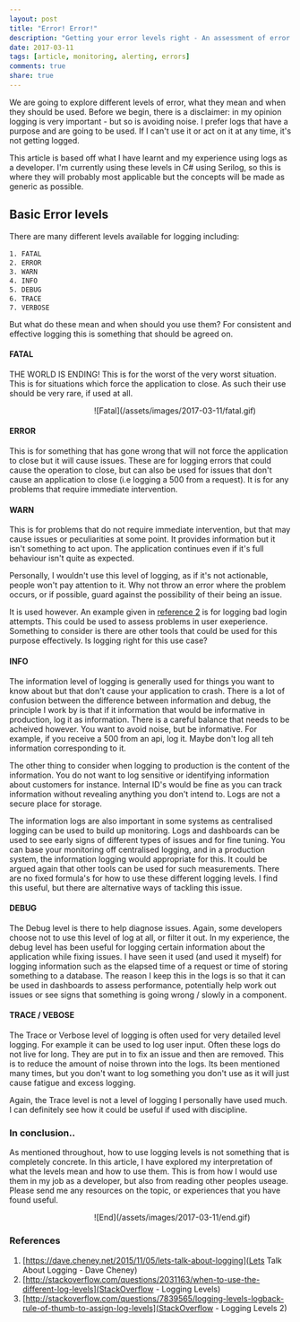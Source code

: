 ```yaml
---
layout: post
title: "Error! Error!"
description: "Getting your error levels right - An assessment of error levels and what they mean"
date: 2017-03-11
tags: [article, monitoring, alerting, errors]
comments: true
share: true
---
```


We are going to explore different levels of error, what they mean and when they should be used. Before we begin, there is a disclaimer: in my opinion logging is very important - but so is avoiding noise. I prefer logs that have a purpose and are going to be used. If I can't use it or
act on it at any time, it's not getting logged. 

This article is based off what I have learnt and my experience using logs as a developer. I'm currently using these levels in C# using Serilog, so this is where they will probably most applicable but the concepts will be made as generic as possible.

## Basic Error levels

There are many different levels available for logging including:

```
1. FATAL
2. ERROR
3. WARN
4. INFO
5. DEBUG
6. TRACE 
7. VERBOSE
```

But what do these mean and when should you use them? For consistent and effective logging this is something that should be agreed on.

#### FATAL

THE WORLD IS ENDING! This is for the worst of the very worst situation. This is for situations which force the application to close. As such their use should be very rare, if used at all. 

<div style="align:center; width:300px; margin-left: 30%;" markdown="1">
![Fatal](/assets/images/2017-03-11/fatal.gif)
</div>

#### ERROR

This is for something that has gone wrong that will not force the application to close but it will cause issues. These are for logging errors that could cause the operation to close, but can also be used for issues that don't cause an application to close (i.e logging a 500 from a request). 
It is for any problems that require immediate intervention.

#### WARN

This is for problems that do not require immediate intervention, but that may cause issues or peculiarities at some point. It provides information but it isn't something to act upon. The application continues even if it's full behaviour isn't quite as expected.

Personally, I wouldn't use this level of logging, as if it's not actionable, people won't pay attention to it. Why not throw an error where the problem occurs, or if possible, guard against the possibility of their being an issue. 

It is used however. An example given in [reference 2](http://stackoverflow.com/questions/2031163/when-to-use-the-different-log-levels) is for logging bad login attempts. This could be used to assess problems in user exeperience. Something to consider is there are other tools that could be used for this purpose effectively. Is logging right for this use case?

#### INFO

The information level of logging is generally used for things you want to know about but that don't cause your application to crash. There is a lot of confusion between the difference between information and debug, the principle I work by is that if it information that would be informative in production, log it as information. There is a careful balance that needs to be acheived however. You want to avoid noise, but be informative. For example, if you receive a 500 from an api, log it. Maybe don't log all teh information corresponding to it. 

The other thing to consider when logging to production is the content of the information. You do not want to log sensitive or identifying information about customers for instance. Internal ID's would be fine as you can track information without revealing anything you don't intend to. Logs are not a secure place for storage. 

The information logs are also important in some systems as centralised logging can be used to build up monitoring. Logs and dashboards can be used to see early signs of different types of issues and for fine tuning. You can base your monitoring off centralised logging, and in a production system, the information logging would appropriate for this. It could be argued again that other tools can be used for such measurements. There are no fixed formula's for how to use these different logging levels. I find this useful, but there are alternative ways of tackling this issue.

#### DEBUG

The Debug level is there to help diagnose issues. Again, some developers choose not to use this level of log at all, or filter it out. In my experience, the debug level has been useful for logging certain information about the application while fixing issues. I have seen it used (and used it myself) for logging information such as the elapsed time of a request or time of storing something to a database. The reason I keep this in the logs is so that it can be used in dashboards to assess performance, potentially help work out issues or see signs that something is going wrong / slowly in a component. 

#### TRACE / VEBOSE

The Trace or Verbose level of logging is often used for very detailed level logging. For example it can be used to log user input. Often these logs do not live for long. They are put in to fix an issue and then are removed. This is to reduce the amount of noise thrown into the logs. Its been mentioned many times, but you don't want to log something you don't use as it will just cause fatigue and excess logging.

Again, the Trace level is not a level of logging I personally have used much. I can definitely see how it could be useful if used with discipline.

### In conclusion..

As mentioned throughout, how to use logging levels is not something that is completely concrete. In this article, I have explored my interpretation of what the levels mean and how to use them. This is from how I would use them in my job as a developer, but also from reading other peoples useage. Please send me any resources on the topic, or experiences that you have found useful.


<div style="align:center; width:300px; margin-left: 30%;" markdown="1">
![End](/assets/images/2017-03-11/end.gif)
</div>

### References

1. [https://dave.cheney.net/2015/11/05/lets-talk-about-logging](Lets Talk About Logging - Dave Cheney)
2. [http://stackoverflow.com/questions/2031163/when-to-use-the-different-log-levels](StackOverflow - Logging Levels)
3. [http://stackoverflow.com/questions/7839565/logging-levels-logback-rule-of-thumb-to-assign-log-levels](StackOverflow - Logging Levels 2)